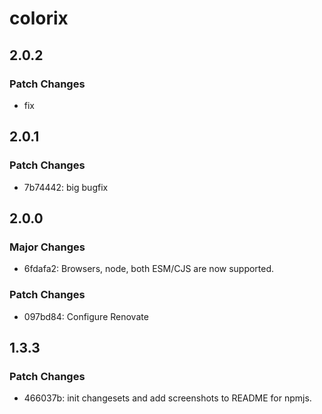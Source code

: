 # colorix

## 2.0.2

### Patch Changes

- fix

## 2.0.1

### Patch Changes

- 7b74442: big bugfix

## 2.0.0

### Major Changes

- 6fdafa2: Browsers, node, both ESM/CJS are now supported.

### Patch Changes

- 097bd84: Configure Renovate

## 1.3.3

### Patch Changes

- 466037b: init changesets and add screenshots to README for npmjs.

